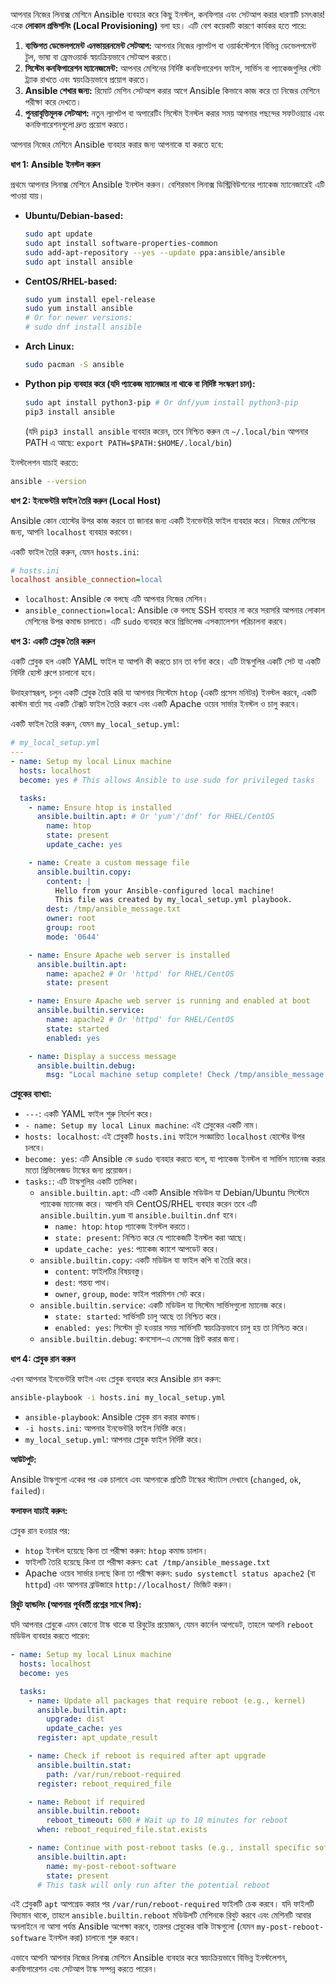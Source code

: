আপনার নিজের লিনাক্স মেশিনে Ansible ব্যবহার করে কিছু ইনস্টল, কনফিগার এবং সেটআপ করার ধারণাটি চমৎকার\! একে **লোকাল প্রভিশনিং (Local Provisioning)** বলা হয়। এটি বেশ কয়েকটি কারণে কার্যকর হতে পারে:

1.  **ব্যক্তিগত ডেভেলপমেন্ট এনভায়রনমেন্ট সেটআপ:** আপনার নিজের ল্যাপটপ বা ওয়ার্কস্টেশনে বিভিন্ন ডেভেলপমেন্ট টুল, ভাষা বা ফ্রেমওয়ার্ক স্বয়ংক্রিয়ভাবে সেটআপ করতে।
2.  **সিস্টেম কনফিগারেশন ম্যানেজমেন্ট:** আপনার মেশিনের নির্দিষ্ট কনফিগারেশন ফাইল, সার্ভিস বা প্যাকেজগুলির স্টেট ট্র্যাক রাখতে এবং স্বয়ংক্রিয়ভাবে প্রয়োগ করতে।
3.  **Ansible শেখার জন্য:** রিমোট মেশিন সেটআপ করার আগে Ansible কিভাবে কাজ করে তা নিজের মেশিনে পরীক্ষা করে দেখতে।
4.  **পুনরাবৃত্তিমূলক সেটআপ:** নতুন ল্যাপটপ বা অপারেটিং সিস্টেম ইনস্টল করার সময় আপনার পছন্দের সফটওয়্যার এবং কনফিগারেশনগুলো দ্রুত প্রয়োগ করতে।

আপনার নিজের মেশিনে Ansible ব্যবহার করার জন্য আপনাকে যা করতে হবে:

**ধাপ 1: Ansible ইনস্টল করুন**

প্রথমে আপনার লিনাক্স মেশিনে Ansible ইনস্টল করুন। বেশিরভাগ লিনাক্স ডিস্ট্রিবিউশনের প্যাকেজ ম্যানেজারেই এটি পাওয়া যায়।

  * **Ubuntu/Debian-based:**
    ```bash
    sudo apt update
    sudo apt install software-properties-common
    sudo add-apt-repository --yes --update ppa:ansible/ansible
    sudo apt install ansible
    ```
  * **CentOS/RHEL-based:**
    ```bash
    sudo yum install epel-release
    sudo yum install ansible
    # Or for newer versions:
    # sudo dnf install ansible
    ```
  * **Arch Linux:**
    ```bash
    sudo pacman -S ansible
    ```
  * **Python pip ব্যবহার করে (যদি প্যাকেজ ম্যানেজার না থাকে বা নির্দিষ্ট সংস্করণ চান):**
    ```bash
    sudo apt install python3-pip # Or dnf/yum install python3-pip
    pip3 install ansible
    ```
    (যদি `pip3 install ansible` ব্যবহার করেন, তবে নিশ্চিত করুন যে `~/.local/bin` আপনার PATH এ আছে: `export PATH=$PATH:$HOME/.local/bin`)

ইনস্টলেশন যাচাই করতে:

```bash
ansible --version
```

**ধাপ 2: ইনভেন্টরি ফাইল তৈরি করুন (Local Host)**

Ansible কোন হোস্টের উপর কাজ করবে তা জানার জন্য একটি ইনভেন্টরি ফাইল ব্যবহার করে। নিজের মেশিনের জন্য, আপনি `localhost` ব্যবহার করবেন।

একটি ফাইল তৈরি করুন, যেমন `hosts.ini`:

```ini
# hosts.ini
localhost ansible_connection=local
```

  * `localhost`: Ansible কে বলছে এটি আপনার নিজের মেশিন।
  * `ansible_connection=local`: Ansible কে বলছে SSH ব্যবহার না করে সরাসরি আপনার লোকাল মেশিনের উপর কমান্ড চালাতে। এটি `sudo` ব্যবহার করে প্রিভিলেজ এসক্যালেশন পরিচালনা করবে।

**ধাপ 3: একটি প্লেবুক তৈরি করুন**

একটি প্লেবুক হল একটি YAML ফাইল যা আপনি কী করতে চান তা বর্ণনা করে। এটি টাস্কগুলির একটি সেট যা একটি নির্দিষ্ট হোস্ট গ্রুপে চালানো হবে।

উদাহরণস্বরূপ, চলুন একটি প্লেবুক তৈরি করি যা আপনার সিস্টেমে `htop` (একটি প্রসেস মনিটর) ইনস্টল করবে, একটি কাস্টম বার্তা সহ একটি টেক্সট ফাইল তৈরি করবে এবং একটি Apache ওয়েব সার্ভার ইনস্টল ও চালু করবে।

একটি ফাইল তৈরি করুন, যেমন `my_local_setup.yml`:

```yaml
# my_local_setup.yml
---
- name: Setup my local Linux machine
  hosts: localhost
  become: yes # This allows Ansible to use sudo for privileged tasks

  tasks:
    - name: Ensure htop is installed
      ansible.builtin.apt: # Or 'yum'/'dnf' for RHEL/CentOS
        name: htop
        state: present
        update_cache: yes

    - name: Create a custom message file
      ansible.builtin.copy:
        content: |
          Hello from your Ansible-configured local machine!
          This file was created by my_local_setup.yml playbook.
        dest: /tmp/ansible_message.txt
        owner: root
        group: root
        mode: '0644'

    - name: Ensure Apache web server is installed
      ansible.builtin.apt:
        name: apache2 # Or 'httpd' for RHEL/CentOS
        state: present

    - name: Ensure Apache web server is running and enabled at boot
      ansible.builtin.service:
        name: apache2 # Or 'httpd' for RHEL/CentOS
        state: started
        enabled: yes

    - name: Display a success message
      ansible.builtin.debug:
        msg: "Local machine setup complete! Check /tmp/ansible_message.txt and your Apache web server."
```

**প্লেবুকের ব্যাখ্যা:**

  * `---`: একটি YAML ফাইল শুরু নির্দেশ করে।
  * `- name: Setup my local Linux machine`: এই প্লেবুকের একটি নাম।
  * `hosts: localhost`: এই প্লেবুকটি `hosts.ini` ফাইলে সংজ্ঞায়িত `localhost` হোস্টের উপর চলবে।
  * `become: yes`: এটি Ansible কে `sudo` ব্যবহার করতে বলে, যা প্যাকেজ ইনস্টল বা সার্ভিস ম্যানেজ করার মতো প্রিভিলেজড টাস্কের জন্য প্রয়োজন।
  * `tasks:`: এটি টাস্কগুলির একটি তালিকা।
      * `ansible.builtin.apt`: এটি একটি Ansible মডিউল যা Debian/Ubuntu সিস্টেমে প্যাকেজ ম্যানেজ করে। আপনি যদি CentOS/RHEL ব্যবহার করেন তবে এটি `ansible.builtin.yum` বা `ansible.builtin.dnf` হবে।
          * `name: htop`: `htop` প্যাকেজ ইনস্টল করতে।
          * `state: present`: নিশ্চিত করে যে প্যাকেজটি ইনস্টল করা আছে।
          * `update_cache: yes`: প্যাকেজ ক্যাশে আপডেট করে।
      * `ansible.builtin.copy`: একটি মডিউল যা ফাইল কপি বা তৈরি করে।
          * `content`: ফাইলটির বিষয়বস্তু।
          * `dest`: গন্তব্য পাথ।
          * `owner`, `group`, `mode`: ফাইল পারমিশন সেট করে।
      * `ansible.builtin.service`: একটি মডিউল যা সিস্টেম সার্ভিসগুলো ম্যানেজ করে।
          * `state: started`: সার্ভিসটি চালু আছে তা নিশ্চিত করে।
          * `enabled: yes`: সিস্টেম বুট হওয়ার সময় সার্ভিসটি স্বয়ংক্রিয়ভাবে চালু হয় তা নিশ্চিত করে।
      * `ansible.builtin.debug`: কনসোল-এ মেসেজ প্রিন্ট করার জন্য।

**ধাপ 4: প্লেবুক রান করুন**

এখন আপনার ইনভেন্টরি ফাইল এবং প্লেবুক ব্যবহার করে Ansible রান করুন:

```bash
ansible-playbook -i hosts.ini my_local_setup.yml
```

  * `ansible-playbook`: Ansible প্লেবুক রান করার কমান্ড।
  * `-i hosts.ini`: আপনার ইনভেন্টরি ফাইল নির্দিষ্ট করে।
  * `my_local_setup.yml`: আপনার প্লেবুক ফাইল নির্দিষ্ট করে।

**আউটপুট:**

Ansible টাস্কগুলো একের পর এক চালাবে এবং আপনাকে প্রতিটি টাস্কের স্ট্যাটাস দেখাবে (`changed`, `ok`, `failed`)।

**ফলাফল যাচাই করুন:**

প্লেবুক রান হওয়ার পর:

  * `htop` ইনস্টল হয়েছে কিনা তা পরীক্ষা করুন: `htop` কমান্ড চালান।
  * ফাইলটি তৈরি হয়েছে কিনা তা পরীক্ষা করুন: `cat /tmp/ansible_message.txt`
  * Apache ওয়েব সার্ভার চলছে কিনা তা পরীক্ষা করুন: `sudo systemctl status apache2` (বা `httpd`) এবং আপনার ব্রাউজারে `http://localhost/` ভিজিট করুন।

**রিবুট হ্যান্ডলিং (আপনার পূর্ববর্তী প্রশ্নের সাথে লিঙ্ক):**

যদি আপনার প্লেবুকে এমন কোনো টাস্ক থাকে যা রিবুটের প্রয়োজন, যেমন কার্নেল আপডেট, তাহলে আপনি `reboot` মডিউল ব্যবহার করতে পারেন:

```yaml
- name: Setup my local Linux machine
  hosts: localhost
  become: yes

  tasks:
    - name: Update all packages that require reboot (e.g., kernel)
      ansible.builtin.apt:
        upgrade: dist
        update_cache: yes
      register: apt_update_result

    - name: Check if reboot is required after apt upgrade
      ansible.builtin.stat:
        path: /var/run/reboot-required
      register: reboot_required_file

    - name: Reboot if required
      ansible.builtin.reboot:
        reboot_timeout: 600 # Wait up to 10 minutes for reboot
      when: reboot_required_file.stat.exists

    - name: Continue with post-reboot tasks (e.g., install specific software)
      ansible.builtin.apt:
        name: my-post-reboot-software
        state: present
      # This task will only run after the potential reboot
```

এই প্লেবুকটি `apt` আপগ্রেড করার পর `/var/run/reboot-required` ফাইলটি চেক করবে। যদি ফাইলটি বিদ্যমান থাকে, তাহলে `ansible.builtin.reboot` মডিউলটি মেশিনকে রিবুট করবে এবং মেশিনটি আবার অনলাইনে না আসা পর্যন্ত Ansible অপেক্ষা করবে, তারপর প্লেবুকের বাকি টাস্কগুলো (যেমন `my-post-reboot-software` ইনস্টল করা) চালানো শুরু করবে।

এভাবে আপনি আপনার নিজের লিনাক্স মেশিনে Ansible ব্যবহার করে স্বয়ংক্রিয়ভাবে বিভিন্ন ইনস্টলেশন, কনফিগারেশন এবং সেটআপ টাস্ক সম্পন্ন করতে পারেন।